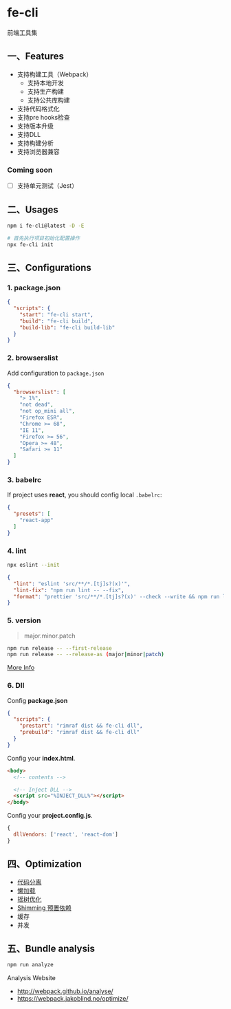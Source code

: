 # fe-cli

前端工具集

## 一、Features

* 支持构建工具（Webpack）
  * 支持本地开发
  * 支持生产构建
  * 支持公共库构建
* 支持代码格式化
* 支持pre hooks检查
* 支持版本升级
* 支持DLL
* 支持构建分析
* 支持浏览器兼容

### Coming soon

- [ ] 支持单元测试（Jest）

## 二、Usages

```bash
npm i fe-cli@latest -D -E

# 首先执行项目初始化配置操作
npx fe-cli init
```

## 三、Configurations

### 1. package.json

```json
{
  "scripts": {
    "start": "fe-cli start",
    "build": "fe-cli build",
    "build-lib": "fe-cli build-lib"
  }
}
```

### 2. browserslist

Add configuration to ```package.json```

```json
{
  "browserslist": [
    "> 1%",
    "not dead",
    "not op_mini all",
    "Firefox ESR",
    "Chrome >= 68",
    "IE 11",
    "Firefox >= 56",
    "Opera >= 48",
    "Safari >= 11"
  ]
}
```

### 3. babelrc

If project uses __react__, you should config local ```.babelrc```:

```json
{
  "presets": [
    "react-app"
  ]
}
```

### 4. lint

```bash
npx eslint --init
```

```json
{
  "lint": "eslint 'src/**/*.[tj]s?(x)'",
  "lint-fix": "npm run lint -- --fix",
  "format": "prettier 'src/**/*.[tj]s?(x)' --check --write && npm run lint-fix"
}
```

### 5. version

> major.minor.patch

```bash
npm run release -- --first-release
npm run release -- --release-as (major|minor|patch)
```

[More Info](https://www.npmjs.com/package/standard-version)

### 6. Dll

Config __package.json__

```json
{
  "scripts": {
    "prestart": "rimraf dist && fe-cli dll",
    "prebuild": "rimraf dist && fe-cli dll"
  }
}
```

Config your __index.html__.

```html
<body>
  <!-- contents -->

  <!-- Inject DLL -->
  <script src="%INJECT_DLL%"></script>
</body>
```

Config your __project.config.js__.

```js
{
  dllVendors: ['react', 'react-dom']
}
```

## 四、Optimization

* [代码分离](https://webpack.docschina.org/guides/code-splitting/)
* [懒加载](https://webpack.docschina.org/guides/lazy-loading/)
* [摇树优化](https://webpack.docschina.org/guides/tree-shaking/)
* [Shimming 预置依赖](https://webpack.docschina.org/guides/shimming/)
* 缓存
* 并发

## 五、Bundle analysis

```bash
npm run analyze
```

Analysis Website

* <http://webpack.github.io/analyse/>
* <https://webpack.jakoblind.no/optimize/>
